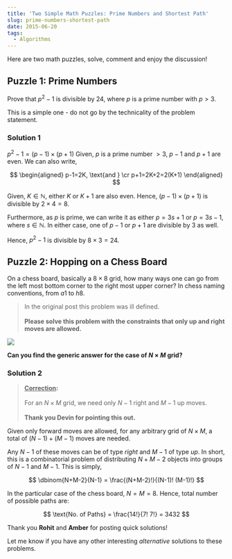 ```yaml
---
title: 'Two Simple Math Puzzles: Prime Numbers and Shortest Path'
slug: prime-numbers-shortest-path
date: 2015-06-20
tags:
  - Algorithms
---
```


Here are two math puzzles, solve, comment and enjoy the discussion!

## Puzzle 1: Prime Numbers

Prove that $p^2-1$ is divisible by 24, where $p$ is a prime number with $p>3$.

This is a simple one - do not go by the technicality of the problem statement.

### Solution 1

$p^2-1 = (p-1)\times (p+1)$ Given, $p$ is a prime number $>3$, $p-1$ and $p+1$ are even. We can
also write,

$$
\begin{aligned}
  p-1=2K, \text{and } \cr
  p+1=2K+2=2(K+1)
\end{aligned}
$$

Given, $K \in \mathbb{N}$, either $K$ or $K+1$ are also even. Hence, $(p-1)\times (p+1)$ is
divisible by $2\times 4 = 8$.

Furthermore, as $p$ is prime, we can write it as either $p = 3s+1$ or $p = 3s-1$, where
$s \in \mathbb{N}$. In either case, one of $p-1$ or $p+1$ are divisible by 3 as well.

Hence, $p^2-1$ is divisible by $8\times 3 = 24$.

## Puzzle 2: Hopping on a Chess Board

On a chess board, basically a $8\times 8$ grid, how many ways one can go from the left most bottom
corner to the right most upper corner? In chess naming conventions, from $a1$ to $h8$.

> In the original post this problem was ill defined. <br/><br/> **Please solve this problem with
> the constraints that only up and right moves are allowed.**

<img class="w-full max-w-2xl mx-auto" src="https://res.cloudinary.com/sadanandsingh/image/upload/v1596314864/Ternblad_grid_chess_problem_jyp4gc.png">

**Can you find the generic answer for the case of $N\times M$ grid?**

### Solution 2

> **<u>Correction</u>:** <br/><br/> For an $N\times M$ grid, we need only $N-1$ right and $M-1$ up
> moves. <br/><br/> **Thank you Devin for pointing this out.**

Given only forward moves are allowed, for any arbitrary grid of $N\times M$, a total of
$(N-1) + (M-1)$ moves are needed.

Any $N-1$ of these moves can be of type _right_ and $M-1$ of type _up_. In short, this is a
combinatorial problem of distributing $N+M-2$ objects into groups of $N-1$ and $M-1$. This is
simply,

$$
\dbinom{N+M-2}{N-1} = \frac{(N+M-2)!}{(N-1)! (M-1)!}
$$

In the particular case of the chess board, $N = M = 8$. Hence, total number of possible paths are:

$$
\text{No. of Paths} = \frac{14!}{7! 7!} = 3432
$$

Thank you **Rohit** and **Amber** for posting quick solutions!

Let me know if you have any other interesting _alternative_ solutions to these problems.
